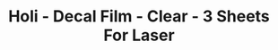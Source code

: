 ---
layout: product
title: "Holi - Decal Film - Clear - 3 Sheets For Laser"
price: "TBA" 
desc: "N/A"
img_path: "/assets/img/HOD123.webp"
brand: "N/A"
available: false
special_offer: false
new: false
soon: false
cat: "070000"
subcat: "0N/A"
subsubcat: "0N/A"
sifra: "HOD123"
popular: false
---